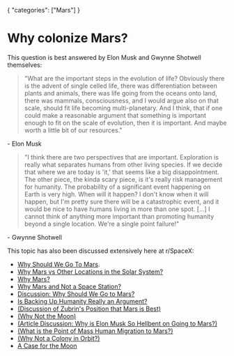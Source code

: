 {
    "categories": ["Mars"]
}

# Why colonize Mars?

This question is best answered by Elon Musk and Gwynne Shotwell themselves:

> "What are the important steps in the evolution of life? Obviously there is the advent of single celled life, there was differentiation between plants and animals, there was life going from the oceans onto land, there was mammals, consciousness, and I would argue also on that scale, should fit life becoming multi-planetary. And I think, that if one could make a reasonable argument that something is important enough to fit on the scale of evolution, then it is important. And maybe worth a little bit of our resources."

\- Elon Musk

> "I think there are two perspectives that are important. Exploration is really what separates humans from other living species. If we decide that where we are today is 'it,' that seems like a big disappointment. The other piece, the kinda scary piece, is it's really risk management for humanity. The probability of a significant event happening on Earth is very high. When will it happen? I don't know when it will happen, but I'm pretty sure there will be a catastrophic event, and it would be nice to have humans living in more than one spot. [...] I cannot think of anything more important than promoting humanity beyond a single location. We're a single point failure!"

\- Gwynne Shotwell

This topic has also been discussed extensively here at r/SpaceX:

* [Why Should We Go To Mars](https://redd.it/4x3aos).
* [Why Mars vs Other Locations in the Solar System?](https://redd.it/3hvdfn)
* [Why Mars?](https://redd.it/4epgb0)
* [Why Mars and Not a Space Station?](https://redd.it/4q0nwi)
* [Discussion: Why Should We Go to Mars?](https://redd.it/31r43s)
* [Is Backing Up Humanity Really an Argument?](https://redd.it/4k8w2x)
* [(Discussion of Zubrin's Position that Mars is Best)](https://redd.it/34x2wn)
* [(Why Not the Moon)](https://redd.it/3e6rap)
* [(Article Discussion: Why is Elon Musk So Hellbent on Going to Mars?)](https://redd.it/32sm5t)
* [(What is the Point of Mass Human Migration to Mars?)](https://redd.it/2nu7xa)
* [(Why Not a Colony in Orbit?)](https://redd.it/21zj05)
* [A Case for the Moon](https://redd.it/1ydd40)
